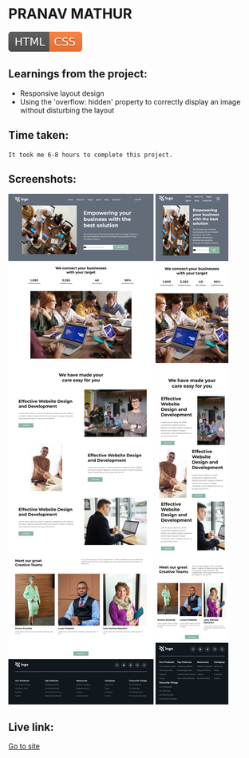 # PRANAV MATHUR

![technology used](./HTML-CSS-orange.svg)

## Learnings from the project:

- Responsive layout design
- Using the 'overflow: hidden' property to correctly display an image without disturbing the layout

## Time taken:

    It took me 6-8 hours to complete this project.

## Screenshots:

![screencapture](./screencapture-12-1.png)
![screencapture](./screencapture-12-2.png)

## Live link:

[Go to site](https://business-landingpage-012.netlify.app/)
